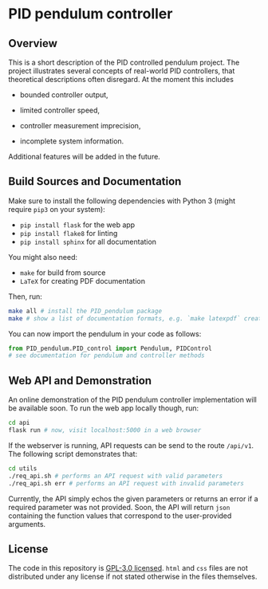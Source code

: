 # PID pendulum controller
## Overview
This is a short description of the PID controlled pendulum project. The project illustrates several concepts of real-world PID controllers, that theoretical descriptions often disregard. At the moment this includes

- bounded controller output,

- limited controller speed,

- controller measurement imprecision,

- incomplete system information.

Additional features will be added in the future.

## Build Sources and Documentation
Make sure to install the following dependencies with Python 3 (might require `pip3` on your system):

- `pip install flask` for the web app
- `pip install flake8` for linting
- `pip install sphinx` for all documentation

You might also need:
- `make` for build from source
- `LaTeX` for creating PDF documentation

Then, run:

```bash
make all # install the PID_pendulum package
make # show a list of documentation formats, e.g. `make latexpdf` creates PDF docs
```

You can now import the pendulum in your code as follows:

```python
from PID_pendulum.PID_control import Pendulum, PIDControl
# see documentation for pendulum and controller methods
```

## Web API and Demonstration
An online demonstration of the PID pendulum controller implementation will be available soon. To run the web app locally though, run:

```bash
cd api
flask run # now, visit localhost:5000 in a web browser
```

If the webserver is running, API requests can be send to the route `/api/v1`. The following script demonstrates that:

```bash
cd utils
./req_api.sh # performs an API request with valid parameters
./req_api.sh err # performs an API request with invalid parameters
```

Currently, the API simply echos the given parameters or returns an error if a required parameter was not provided. Soon, the API will return `json` containing the function values that correspond to the user-provided arguments.

## License
The code in this repository is [GPL-3.0 licensed](./LICENSE.md). `html` and `css` files are not distributed under any license if not stated otherwise in the files themselves.
